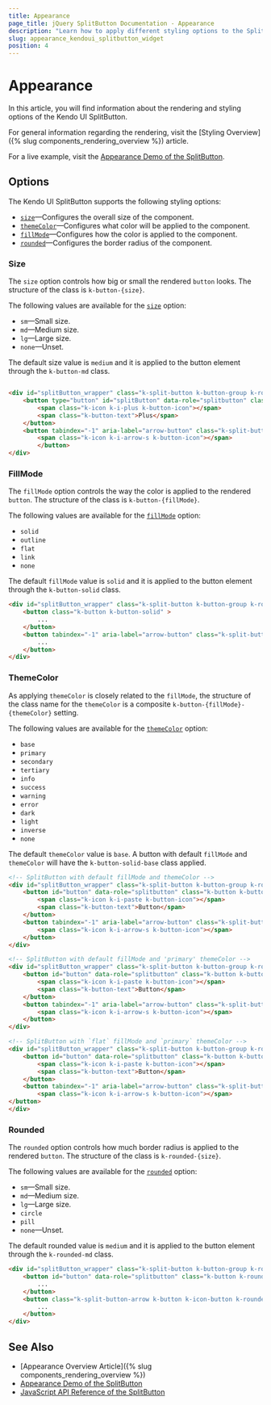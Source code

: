 ```yaml
---
title: Appearance
page_title: jQuery SplitButton Documentation - Appearance
description: "Learn how to apply different styling options to the SplitButton widget."
slug: appearance_kendoui_splitbutton_widget
position: 4
---
```


# Appearance

In this article, you will find information about the rendering and styling options of the Kendo UI SplitButton.

For general information regarding the rendering, visit the [Styling Overview]({% slug components_rendering_overview %}) article.

For a live example, visit the [Appearance Demo of the SplitButton](https://demos.telerik.com/kendo-ui/splitbutton/appearance).

## Options

The Kendo UI SplitButton supports the following styling options:

- [`size`](#size)—Configures the overall size of the component.
- [`themeColor`](#themecolor)—Configures what color will be applied to the component.
- [`fillMode`](#fillmode)—Configures how the color is applied to the component.
- [`rounded`](#rounded)—Configures the border radius of the component.

### Size

The `size` option controls how big or small the rendered `button` looks. The structure of the class is `k-button-{size}`.

The following values are available for the [`size`](/api/javascript/ui/splitbutton/configuration/size) option:

- `sm`—Small size.
- `md`—Medium size.
- `lg`—Large size.
- `none`—Unset.

The default size value is `medium` and it is applied to the button element through the `k-button-md` class.

```html

<div id="splitButton_wrapper" class="k-split-button k-button-group k-rounded-md">
    <button type="button" id="splitButton" data-role="splitbutton" class="k-button k-button-md k-rounded-md k-button-solid k-button-solid-base" aria-label="Plus splitbutton">
        <span class="k-icon k-i-plus k-button-icon"></span>
        <span class="k-button-text">Plus</span>
    </button>
    <button tabindex="-1" aria-label="arrow-button" class="k-split-button-arrow k-button k-button-md k-rounded-md k-button-solid k-button-solid-base k-icon-button" type="button">
        <span class="k-icon k-i-arrow-s k-button-icon"></span>
        </button>
</div>
```

### FillMode

The `fillMode` option controls the way the color is applied to the rendered `button`. The structure of the class is `k-button-{fillMode}`.

The following values are available for the [`fillMode`](/api/javascript/ui/splitbutton/configuration/fillmode) option:

- `solid`
- `outline`
- `flat`
- `link`
- `none`

The default `fillMode` value is `solid` and it is applied to the button element through the `k-button-solid` class.

```html
<div id="splitButton_wrapper" class="k-split-button k-button-group k-rounded-md">
    <button class="k-button k-button-solid" >
        ...
    </button>
    <button tabindex="-1" aria-label="arrow-button" class="k-split-button-arrow k-button-solid k-button-solid-base k-icon-button" type="button">
        ...
    </button>
</div>
```

### ThemeColor

As applying `themeColor` is closely related to the `fillMode`, the structure of the class name for the `themeColor` is a composite `k-button-{fillMode}-{themeColor}` setting.

The following values are available for the [`themeColor`](/api/javascript/ui/splitbutton/configuration/themecolor) option:

- `base`
- `primary`
- `secondary`
- `tertiary`
- `info`
- `success`
- `warning`
- `error`
- `dark`
- `light`
- `inverse`
- `none`

The default `themeColor` value is `base`. A button with default `fillMode` and `themeColor` will have the `k-button-solid-base` class applied.

```html
<!-- SplitButton with default fillMode and themeColor -->
<div id="splitButton_wrapper" class="k-split-button k-button-group k-rounded-md">
    <button id="button" data-role="splitbutton" class="k-button k-button-md k-rounded-md k-button-solid k-button-solid-base" type="button" aria-haspopup="menu" aria-expanded="false" aria-controls="button_buttonmenu" aria-label="Button splitbutton">
        <span class="k-icon k-i-paste k-button-icon"></span>
        <span class="k-button-text">Button</span>
    </button>
    <button tabindex="-1" aria-label="arrow-button" class="k-split-button-arrow k-button k-button-md k-rounded-md k-button-solid k-button-solid-base k-icon-button" type="button">
        <span class="k-icon k-i-arrow-s k-button-icon"></span>
    </button>
</div>    

<!-- SplitButton with default fillMode and 'primary' themeColor -->
<div id="splitButton_wrapper" class="k-split-button k-button-group k-rounded-md">
    <button id="button" data-role="splitbutton" class="k-button k-button-md k-rounded-md k-button-solid k-button-solid-primary" type="button" aria-haspopup="menu" aria-expanded="false" aria-controls="button_buttonmenu" aria-label="Button splitbutton">
        <span class="k-icon k-i-paste k-button-icon"></span>
        <span class="k-button-text">Button</span>
    </button>
    <button tabindex="-1" aria-label="arrow-button" class="k-split-button-arrow k-button k-icon-button k-button-md k-rounded-md k-button-solid k-button-solid-primary" type="button">
        <span class="k-icon k-i-arrow-s k-button-icon"></span>
    </button>
</div>

<!-- SplitButton with `flat` fillMode and `primary` themeColor -->
<div id="splitButton_wrapper" class="k-split-button k-button-group k-rounded-md">
    <button id="button" data-role="splitbutton" class="k-button k-button-md k-rounded-md k-button-flat k-button-flat-primary" type="button" aria-haspopup="menu" aria-expanded="false" aria-controls="button_buttonmenu" aria-label="Button splitbutton">
        <span class="k-icon k-i-paste k-button-icon"></span>
        <span class="k-button-text">Button</span>
    </button>
    <button tabindex="-1" aria-label="arrow-button" class="k-split-button-arrow k-button k-icon-button k-button-md k-rounded-md k-button-flat k-button-flat-primary" type="button">
        <span class="k-icon k-i-arrow-s k-button-icon"></span>
</button>
</div>
```

### Rounded

The `rounded` option controls how much border radius is applied to the rendered `button`. The structure of the class is `k-rounded-{size}`.

The following values are available for the [`rounded`](/api/javascript/ui/splitbutton/configuration/rounded) option:

- `sm`—Small size.
- `md`—Medium size.
- `lg`—Large size.
- `circle`
- `pill`
- `none`—Unset.

The default rounded value is `medium` and it is applied to the button element through the `k-rounded-md` class.

```html
<div id="splitButton_wrapper" class="k-split-button k-button-group k-rounded-md">
    <button id="button" data-role="splitbutton" class="k-button k-rounded-md">
        ...
    </button>
    <button class="k-split-button-arrow k-button k-icon-button k-rounded-md" type="button">
        ...
    </button>
</div>
```

## See Also

* [Appearance Overview Article]({% slug components_rendering_overview %})
* [Appearance Demo of the SplitButton](https://demos.telerik.com/kendo-ui/splitbutton/appearance)
* [JavaScript API Reference of the SplitButton](/api/javascript/ui/splitbutton)
